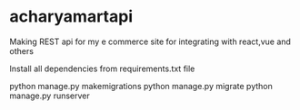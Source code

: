 # acharyamartapi
Making REST api for my e commerce site for integrating with react,vue and others


Install all dependencies from requirements.txt file 

python manage.py makemigrations
python manage.py migrate
python manage.py runserver
